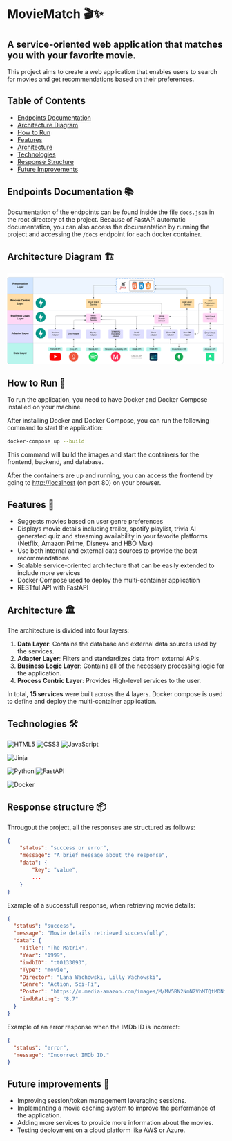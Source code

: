 # MovieMatch 🎬✨

## A service-oriented web application that matches you with your favorite movie.

This project aims to create a web application that enables users to search for movies and get recommendations based on their preferences.

## Table of Contents

- [Endpoints Documentation](#endpoints-documentation)
- [Architecture Diagram](#architecture-diagram)
- [How to Run](#how-to-run)
- [Features](#features)
- [Architecture](#architecture)
- [Technologies](#technologies)
- [Response Structure](#response-structure)
- [Future Improvements](#future-improvements)

## Endpoints Documentation 📚

Documentation of the endpoints can be found inside the file `docs.json` in the root directory of the project.
Because of FastAPI automatic documentation, you can also access the documentation by running the project and accessing the `/docs` endpoint for each docker container.

## Architecture Diagram 🏗️

<img src="service_architecture.png" alt="architecture"/>

## How to Run 🚀

To run the application, you need to have Docker and Docker Compose installed on your machine.

After installing Docker and Docker Compose, you can run the following command to start the application:

```bash
docker-compose up --build
```
This command will build the images and start the containers for the frontend, backend, and database.

After the containers are up and running, you can access the frontend by going to [http://localhost](http://localhost) (on port 80) on your browser.

## Features 🌟

+ Suggests movies based on user genre preferences
+ Displays movie details including trailer, spotify playlist, trivia AI generated quiz and streaming availability in your favorite platforms (Netflix, Amazon Prime, Disney+ and HBO Max)
+ Use both internal and external data sources to provide the best recommendations
+ Scalable service-oriented architecture that can be easily extended to include more services
+ Docker Compose used to deploy the multi-container application
+ RESTful API with FastAPI

## Architecture 🏛️

The architecture is divided into four layers:

1. **Data Layer**: Contains the database and external data sources used by the services.
2. **Adapter Layer**: Filters and standardizes data from external APIs.
3. **Business Logic Layer**:  Contains all of the necessary processing logic for the application.
4. **Process Centric Layer**: Provides High-level services to the user.

In total, **15 services** were built across the 4 layers. Docker compose is used to define and deploy the multi-container application.

## Technologies 🛠️

![HTML5](https://img.shields.io/badge/HTML5-E34F26?style=for-the-badge&logo=html5&logoColor=white) ![CSS3](https://img.shields.io/badge/CSS3-1572B6?style=for-the-badge&logo=css3) ![JavaScript](https://img.shields.io/badge/JavaScript-F7DF1E?style=for-the-badge&logo=javascript&logoColor=black)

![Jinja](https://img.shields.io/badge/Jinja-000000?style=for-the-badge&logo=jinja)

![Python](https://img.shields.io/badge/Python-FFD43B?style=for-the-badge&logo=python&logoColor=blue) ![FastAPI](https://img.shields.io/badge/FastAPI-005571?style=for-the-badge&logo=fastapi)

![Docker](https://img.shields.io/badge/Docker-2CA5E0?style=for-the-badge&logo=docker&logoColor=white)

## Response structure 📦

Througout the project, all the responses are structured as follows:

```json
{
    "status": "success or error",
    "message": "A brief message about the response",
    "data": { 
        "key": "value",
        ...
    } 
}
```

Example of a successfull response, when retrieving movie details:

```json
{
  "status": "success",
  "message": "Movie details retrieved successfully",
  "data": {
    "Title": "The Matrix",
    "Year": "1999",
    "imdbID": "tt0133093",
    "Type": "movie",
    "Director": "Lana Wachowski, Lilly Wachowski",
    "Genre": "Action, Sci-Fi",
    "Poster": "https://m.media-amazon.com/images/M/MV5BN2NmN2VhMTQtMDNiOS00NDlhLTliMjgtODE2ZTY0ODQyNDRhXkEyXkFqcGc@._V1_SX300.jpg",
    "imdbRating": "8.7"
  }
}
```

Example of an error response when the IMDb ID is incorrect:

```json
{
  "status": "error",
  "message": "Incorrect IMDb ID."
}
```

## Future improvements 🔮

+ Improving session/token management leveraging sessions.
+ Implementing a movie caching system to improve the performance of the application.
+ Adding more services to provide more information about the movies.
+ Testing deployment on a cloud platform like AWS or Azure.
